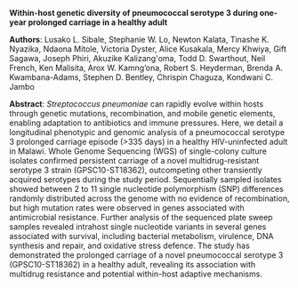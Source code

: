 **Within-host genetic diversity of pneumococcal serotype 3 during one-year prolonged carriage in a healthy adult**

**Authors**: Lusako L. Sibale, Stephanie W. Lo, Newton Kalata, Tinashe K. Nyazika, Ndaona Mitole, Victoria Dyster, Alice Kusakala, Mercy Khwiya, Gift Sagawa, Joseph Phiri, Akuzike Kalizang'oma, Todd D. Swarthout, Neil French, Ken Malisita, Arox W. Kamng’ona, Robert S. Heyderman, Brenda A. Kwambana-Adams, Stephen D. Bentley, Chrispin Chaguza, Kondwani C. Jambo
		
**Abstract**:
_Streptococcus pneumoniae_ can rapidly evolve within hosts through genetic mutations, recombination, and mobile genetic elements, enabling adaptation to antibiotics and immune pressures. Here, we detail a longitudinal phenotypic and genomic analysis of a pneumococcal serotype 3 prolonged carriage episode (>335 days) in a healthy HIV-uninfected adult in Malawi. Whole Genome Sequencing (WGS) of single-colony culture isolates confirmed persistent carriage of a novel multidrug-resistant serotype 3 strain (GPSC10-ST18362), outcompeting other transiently acquired serotypes during the study period. Sequentially sampled isolates showed between 2 to 11 single nucleotide polymorphism (SNP) differences randomly distributed across the genome with no evidence of recombination, but high mutation rates were observed in genes associated with antimicrobial resistance. Further analysis of the sequenced plate sweep samples revealed intrahost single nucleotide variants in several genes associated with survival, including bacterial metabolism, virulence, DNA synthesis and repair, and oxidative stress defence. The study has demonstrated the prolonged carriage of a novel pneumococcal serotype 3 (GPSC10-ST18362) in a healthy adult, revealing its association with multidrug resistance and potential within-host adaptive mechanisms.

